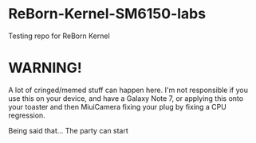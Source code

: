 # ReBorn-Kernel-SM6150-labs
Testing repo for ReBorn Kernel
# WARNING!
A lot of cringed/memed stuff can happen here. I'm not responsible if you use this on your device, and have a Galaxy Note 7, or applying this onto your toaster and then MiuiCamera fixing your plug by fixing a CPU regression.

Being said that... The party can start
